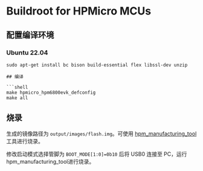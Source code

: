 # Buildroot for HPMicro MCUs
## 配置编译环境

### Ubuntu 22.04

```shell
sudo apt-get install bc bison build-essential flex libssl-dev unzip

## 编译

```shell
make hpmicro_hpm6800evk_defconfig
make all
```

## 烧录

生成的镜像路径为 `output/images/flash.img`。可使用 [hpm_manufacturing_tool](https://github.com/hpmicro/hpm_manufacturing_tool) 工具进行烧录。

修改启动模式选择管脚为 `BOOT_MODE[1:0]=0b10` 后将 USB0 连接至 PC，运行hpm_manufacturing_tool进行烧录。
